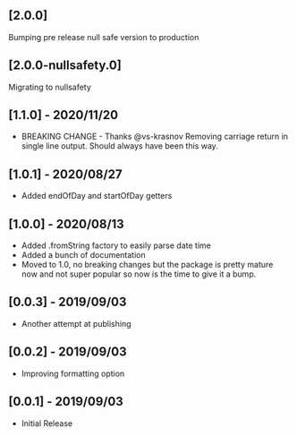 ## [2.0.0]

Bumping pre release null safe version to production

## [2.0.0-nullsafety.0]

Migrating to nullsafety

## [1.1.0] - 2020/11/20

* BREAKING CHANGE - Thanks @vs-krasnov
    Removing carriage return in single line output. Should always have been this way.

## [1.0.1] - 2020/08/27

* Added endOfDay and startOfDay getters

## [1.0.0] - 2020/08/13

* Added .fromString factory to easily parse date time
* Added a bunch of documentation
* Moved to 1.0, no breaking changes but the package is pretty mature now and not super popular so now is the time to give it a bump.

## [0.0.3] - 2019/09/03

* Another attempt at publishing

## [0.0.2] - 2019/09/03

* Improving formatting option

## [0.0.1] - 2019/09/03

* Initial Release
